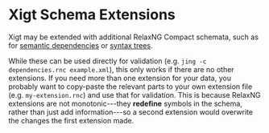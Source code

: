 # Xigt Schema Extensions

Xigt may be extended with additional RelaxNG Compact schemata, such as
for [semantic dependencies](dependencies.rnc) or
[syntax trees](syntax.rnc).

While these can be used directly for validation (e.g.
`jing -c dependencies.rnc example.xml`), this only works if there are
no other extensions. If you need more than one extension for your data,
you probably want to copy-paste the relevant parts to your own extension
file (e.g. `my-extension.rnc`) and use that for validation. This is
because RelaxNG extensions are not monotonic---they **redefine** symbols
in the schema, rather than just add information---so a second extension
would overwrite the changes the first extension made.